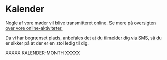 # Kalender
Nogle af vore møder vil blive transmitteret online. Se mere på
[oversigten over vore online-aktiviteter.](/arrangementer/online.md)

Da vi har begrænset plads, anbefales det at du [tilmelder dig via SMS](https://www.alslug.dk/arrangementer/sms-tilmelding.md), så du er sikker på at der er en stol ledig til dig.


XXXXX KALENDER-MONTH XXXXX			
